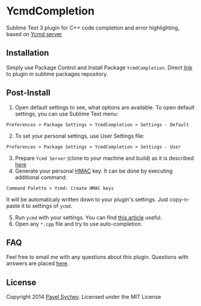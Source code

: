 YcmdCompletion
==============

Sublime Text 3 plugin for C++ code completion and error highlighting, based on [Ycmd server](https://github.com/Valloric/ycmd)

## Installation
  Simply use Package Control and Install Package `YcmdCompletion`.
  Direct [link](https://sublime.wbond.net/packages/YcmdCompletion) to plugin in sublime packages repository.

## Post-Install

1. Open default settings to see, what options are available.
  To open default settings, you can use Sublime Text menu:

  `Preferences > Package Settings > YcmdCompletion > Settings - Default`

2. To set your personal settings, use User Settings file:

  `Preferences > Package Settings > YcmdCompletion > Settings - User`

3. Prepare `Ycmd Server` (clone to your machine and build) as it is described [here](https://github.com/Valloric/ycmd#building)
4. Generate your personal [HMAC](https://github.com/Valloric/ycmd#is-hmac-auth-for-requestsresponses-really-necessary) key.
  It can be done by executing additional command:

  `Command Palette > Ycmd: Create HMAC keys`
  
  It will be automaticaly written down to your plugin's settings. Just copy-n-paste it to settings of `ycmd`.

5. Run `ycmd` with your settings. You can find [this article](https://github.com/Valloric/ycmd#user-level-customization) useful. 
6. Open any `*.cpp` file and try to use auto-completion.

## FAQ

Feel free to email me with any questions about this plugin. Questions with answers are placed [here](https://github.com/LuckyGeck/YcmdCompletion/wiki/FAQ).

## License

Copyright 2014 [Pavel Sychev](pasha.sychev@gmail.com). Licensed under the MIT License
